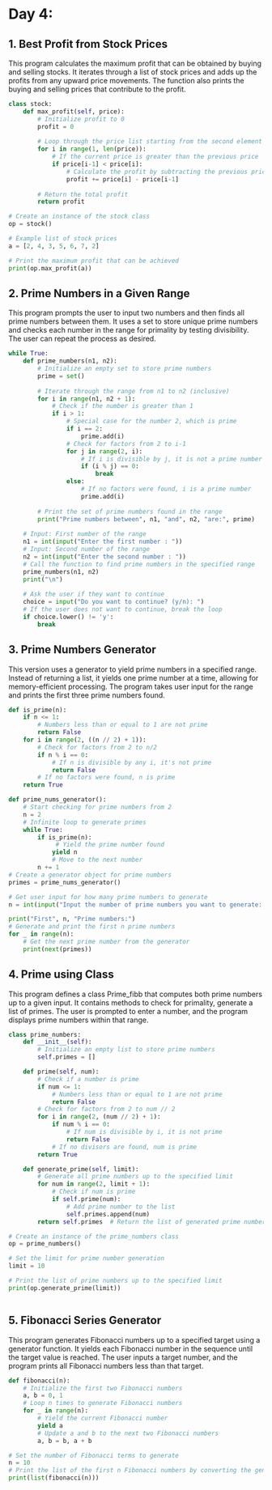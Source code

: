 # Day 4: 


## 1. Best Profit from Stock Prices

This program calculates the maximum profit that can be obtained by buying and selling stocks. It iterates through a list of stock prices and adds up the profits from any upward price movements. The function also prints the buying and selling prices that contribute to the profit.

```python
class stock:
    def max_profit(self, price):
        # Initialize profit to 0
        profit = 0
        
        # Loop through the price list starting from the second element
        for i in range(1, len(price)):
            # If the current price is greater than the previous price
            if price[i-1] < price[i]:
                # Calculate the profit by subtracting the previous price from the current price
                profit += price[i] - price[i-1]
        
        # Return the total profit
        return profit   

# Create an instance of the stock class
op = stock()

# Example list of stock prices
a = [2, 4, 3, 5, 6, 7, 2]

# Print the maximum profit that can be achieved
print(op.max_profit(a))

```

## 2. Prime Numbers in a Given Range

This program prompts the user to input two numbers and then finds all prime numbers between them. It uses a set to store unique prime numbers and checks each number in the range for primality by testing divisibility. The user can repeat the process as desired.

```python
while True:
    def prime_numbers(n1, n2):
        # Initialize an empty set to store prime numbers
        prime = set()
        
        # Iterate through the range from n1 to n2 (inclusive)
        for i in range(n1, n2 + 1):
            # Check if the number is greater than 1
            if i > 1:
                # Special case for the number 2, which is prime
                if i == 2:
                    prime.add(i)
                # Check for factors from 2 to i-1
                for j in range(2, i):
                    # If i is divisible by j, it is not a prime number
                    if (i % j) == 0:
                        break
                else:
                    # If no factors were found, i is a prime number
                    prime.add(i)
        
        # Print the set of prime numbers found in the range
        print("Prime numbers between", n1, "and", n2, "are:", prime)
    
    # Input: First number of the range
    n1 = int(input("Enter the first number : "))
    # Input: Second number of the range
    n2 = int(input("Enter the second number : "))
    # Call the function to find prime numbers in the specified range
    prime_numbers(n1, n2)
    print("\n")
    
    # Ask the user if they want to continue
    choice = input("Do you want to continue? (y/n): ")
    # If the user does not want to continue, break the loop
    if choice.lower() != 'y':
        break
```


## 3. Prime Numbers Generator

This version uses a generator to yield prime numbers in a specified range. Instead of returning a list, it yields one prime number at a time, allowing for memory-efficient processing. The program takes user input for the range and prints the first three prime numbers found.

```python
def is_prime(n):
    if n <= 1:
        # Numbers less than or equal to 1 are not prime
        return False  
    for i in range(2, ((n // 2) + 1)):
        # Check for factors from 2 to n/2
        if n % i == 0:
            # If n is divisible by any i, it's not prime
            return False  
        # If no factors were found, n is prime
    return True  

def prime_nums_generator():
    # Start checking for prime numbers from 2
    n = 2  
    # Infinite loop to generate primes
    while True:  
        if is_prime(n):
             # Yield the prime number found
            yield n 
            # Move to the next number
        n += 1  
# Create a generator object for prime numbers
primes = prime_nums_generator()

# Get user input for how many prime numbers to generate
n = int(input("Input the number of prime numbers you want to generate: "))

print("First", n, "Prime numbers:")
# Generate and print the first n prime numbers
for _ in range(n):
    # Get the next prime number from the generator
    print(next(primes))  


```

## 4. Prime using Class

This program defines a class Prime_fibb that computes both prime numbers up to a given input. It contains methods to check for primality, generate a list of primes. The user is prompted to enter a number, and the program displays prime numbers within that range.

```python
class prime_numbers:
    def __init__(self):
        # Initialize an empty list to store prime numbers
        self.primes = []

    def prime(self, num):
        # Check if a number is prime
        if num <= 1:
            # Numbers less than or equal to 1 are not prime
            return False  
        # Check for factors from 2 to num // 2
        for i in range(2, (num // 2) + 1):
            if num % i == 0:
                # If num is divisible by i, it is not prime
                return False  
            # If no divisors are found, num is prime
        return True  

    def generate_prime(self, limit):
        # Generate all prime numbers up to the specified limit
        for num in range(2, limit + 1):
            # Check if num is prime
            if self.prime(num):  
                # Add prime number to the list
                self.primes.append(num)  
        return self.primes  # Return the list of generated prime numbers

# Create an instance of the prime_numbers class
op = prime_numbers()

# Set the limit for prime number generation
limit = 10

# Print the list of prime numbers up to the specified limit
print(op.generate_prime(limit))



```

## 5. Fibonacci Series Generator

This program generates Fibonacci numbers up to a specified target using a generator function. It yields each Fibonacci number in the sequence until the target value is reached. The user inputs a target number, and the program prints all Fibonacci numbers less than that target.

```python
def fibonacci(n):
    # Initialize the first two Fibonacci numbers
    a, b = 0, 1
    # Loop n times to generate Fibonacci numbers
    for _ in range(n):
        # Yield the current Fibonacci number
        yield a  
        # Update a and b to the next two Fibonacci numbers
        a, b = b, a + b

# Set the number of Fibonacci terms to generate
n = 10  
# Print the list of the first n Fibonacci numbers by converting the generator to a list
print(list(fibonacci(n)))


```